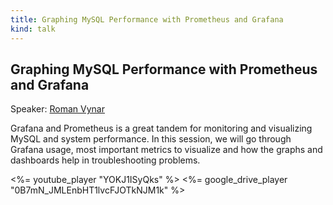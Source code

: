 ```yaml
---
title: Graphing MySQL Performance with Prometheus and Grafana
kind: talk
---
```


## Graphing MySQL Performance with Prometheus and Grafana

Speaker: [Roman Vynar](/2016-berlin/speakers/roman-vynar/)

Grafana and Prometheus is a great tandem for monitoring and visualizing MySQL
and system performance. In this session, we will go through Grafana usage,
most important metrics to visualize and how the graphs and dashboards help in
troubleshooting problems.

<%= youtube_player "YOKJ1ISyQks" %>
<%= google_drive_player "0B7mN_JMLEnbHT1lvcFJOTkNJM1k" %>
